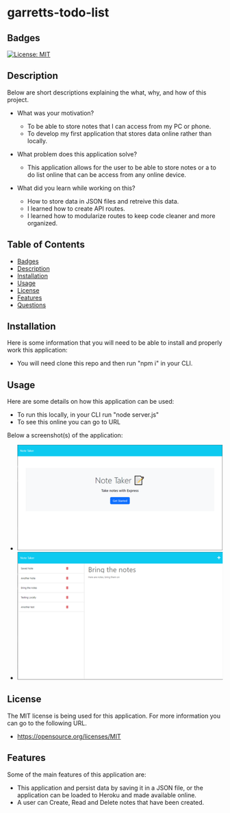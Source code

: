 # garretts-todo-list

## Badges

[![License: MIT](https://img.shields.io/badge/License-MIT-yellow.svg)](https://opensource.org/licenses/MIT)

## Description

Below are short descriptions explaining the what, why, and how of this project.

- What was your motivation?
    - To be able to store notes that I can access from my PC or phone.
    - To develop my first application that stores data online rather than locally.

- What problem does this application solve?
    - This application allows for the user to be able to store notes or a to do list online that can be access from any online device.

- What did you learn while working on this?
    - How to store data in JSON files and retreive this data.
    - I learned how to create API routes.
    - I learned how to modularize routes to keep code cleaner and more organized.
  
## Table of Contents

 - [Badges](#badges)
 - [Description](#description)
 - [Installation](#installation)
 - [Usage](#usage)
 - [License](#license)
 - [Features](#features)
 - [Questions](#questions)

## Installation
  
Here is some information that you will need to be able to install and properly work this application:
  - You will need clone this repo and then run "npm i" in your CLI.

## Usage
  
Here are some details on how this application can be used:
  - To run this locally, in your CLI run "node server.js"
  - To see this online you can go to URL
      
Below a screenshot(s) of the application:
  - ![Screenshot of the index page.](./public/assets/images/Screenshot-Index-Page.png)
  - ![Screenshot of the notes page.](./public/assets/images/Screenshot-Notes-Page.png)

## License

The MIT license is being used for this application. For more information you can go to the following URL.
  - https://opensource.org/licenses/MIT

## Features

Some of the main features of this application are:
  - This application and persist data by saving it in a JSON file, or the application can be loaded to Heroku and made available online.
  - A user can Create, Read and Delete notes that have been created.
